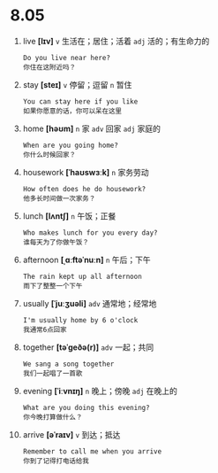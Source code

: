 # 8.05

1. live **[lɪv]** `v` 生活在；居住；活着 `adj` 活的；有生命力的

   ```
   Do you live near here?
   你住在这附近吗？
   ```

2. stay **[steɪ]** `v` 停留；逗留 `n` 暂住

   ```
   You can stay here if you like
   如果你愿意的话，你可以呆在这里
   ```

3. home **[həʊm]** `n` 家 `adv` 回家 `adj` 家庭的

   ```
   When are you going home?
   你什么时候回家？
   ```

4. housework **[ˈhaʊswɜːk]** `n` 家务劳动

   ```
   How often does he do housework?
   他多长时间做一次家务？
   ```

5. lunch **[lʌntʃ]** `n` 午饭；正餐

   ```
   Who makes lunch for you every day?
   谁每天为了你做午饭？
   ```

6. afternoon **[ˌɑːftəˈnuːn]** `n` 午后；下午

   ```
   The rain kept up all afternoon
   雨下了整整一个下午
   ```

7. usually **[ˈjuːʒuəli]** `adv` 通常地；经常地

   ```
   I'm usually home by 6 o'clock
   我通常6点回家
   ```

8. together **[təˈɡeðə(r)]** `adv` 一起；共同

   ```
   We sang a song together
   我们一起唱了一首歌
   ```

9. evening **[ˈiːvnɪŋ]** `n` 晚上；傍晚 `adj` 在晚上的

   ```
   What are you doing this evening?
   你今晚打算做什么？
   ```

10. arrive **[əˈraɪv]** `v` 到达；抵达

    ```
    Remember to call me when you arrive
    你到了记得打电话给我
    ```
